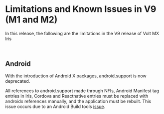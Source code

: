                          

Limitations and Known Issues in V9 (M1 and M2)
==============================================

In this release, the following are the limitations in the V9 release of Volt MX Iris

 

Android
-------

With the introduction of Android X packages, android.support is now deprecated.

All references to android.support made through NFIs, Android Manifest tag entries in Iris, Cordova and Reactnative entries must be replaced with androidx references manually, and the application must be rebuilt. This issue occurs due to an Android Build tools [issue](https://issuetracker.google.com/issues/122273720).
